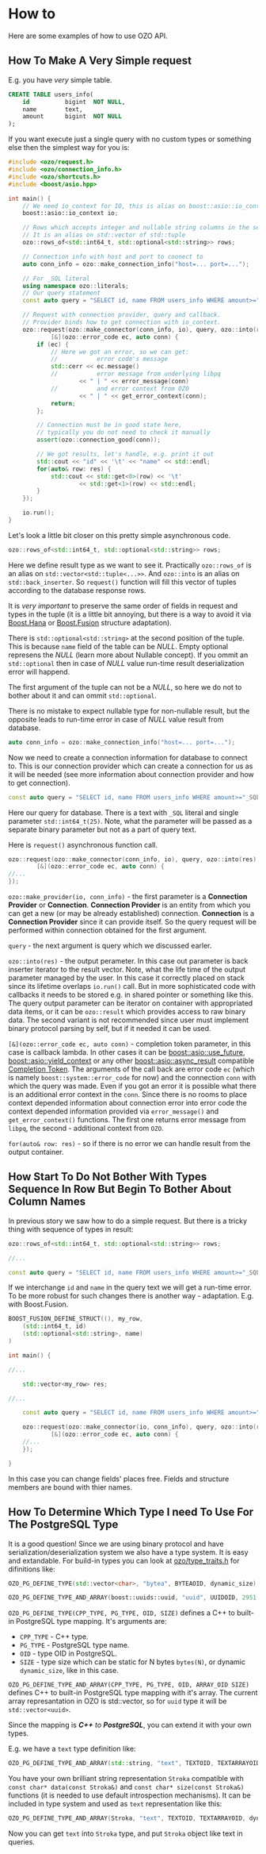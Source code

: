 # How to

Here are some examples of how to use OZO API.

## How To Make A Very Simple request

E.g. you have _very_ simple table.

```sql
CREATE TABLE users_info(
    id          bigint  NOT NULL,
    name        text,
    amount      bigint  NOT NULL
);
```

If you want execute just a single query with no custom types or something else then the simplest way for you is:

```cpp
#include <ozo/request.h>
#include <ozo/connection_info.h>
#include <ozo/shortcuts.h>
#include <boost/asio.hpp>

int main() {
    // We need io_context for IO, this is alias on boost::asio::io_context
    boost::asio::io_context io;

    // Rows which accepts integer and nullable string columns in the sequence
    // It is an alias on std::vector of std::tuple
    ozo::rows_of<std::int64_t, std::optional<std::string>> rows;

    // Connection info with host and port to coonect to
    auto conn_info = ozo::make_connection_info("host=... port=...");

    // For _SQL literal
    using namespace ozo::literals;
    // Our query statement
    const auto query = "SELECT id, name FROM users_info WHERE amount>="_SQL + std::int64_t(25);

    // Request with connection provider, query and callback.
    // Provider binds how to get connection with io_context.
    ozo::request(ozo::make_connector(conn_info, io), query, ozo::into(rows),
            [&](ozo::error_code ec, auto conn) {
        if (ec) {
            // Here we got an error, so we can get:
            //           error code's message
            std::cerr << ec.message()
            //           error message from underlying libpq
                    << " | " << error_message(conn)
            //           and error context from OZO
                    << " | " << get_error_context(conn);
            return;
        };

        // Connection must be in good state here,
        // typically you do not need to check it manually
        assert(ozo::connection_good(conn));

        // We got results, let's handle, e.g. print it out
        std::cout << "id" << '\t' << "name" << std::endl;
        for(auto& row: res) {
            std::cout << std::get<0>(row) << '\t'
                    << std::get<1>(row) << std::endl;
        }
    });

    io.run();
}
```

Let's look a little bit closer on this pretty simple asynchronous code.

```cpp
ozo::rows_of<std::int64_t, std::optional<std::string>> rows;
```

Here we define result type as we want to see it. Practically `ozo::rows_of` is an alias on `std::vector<std::tuple<...>>`. And `ozo::into` is an alias on `std::back_inserter`. So `request()` function will fill this vector of tuples according to the database response rows.

It is _very important_ to preserve the same order of fields in request and types in the tuple (it is a little bit annoying, but there is a way to avoid it via [Boost.Hana](https://www.boost.org/doc/libs/1_66_0/libs/hana/doc/html/index.html#tutorial-introspection-adapting) or [Boost.Fusion](https://www.boost.org/doc/libs/1_66_0/libs/fusion/doc/html/fusion/adapted.html) structure adaptation).

There is `std::optional<std::string>` at the second position of the tuple. This is because `name` field of the table can be _NULL_. Empty optional represens the _NULL_ (learn more about Nullable concept). If you ommit an `std::optional` then in case of _NULL_ value run-time result deserialization error will happend.

The first argument of the tuple can not be a _NULL_, so here we do not to bother about it and can ommit `std::optional`.

There is no mistake to expect nullable type for non-nullable result, but the opposite leads to run-time error in case of _NULL_ value result from database.

```cpp
auto conn_info = ozo::make_connection_info("host=... port=...");
```

Now we need to create a connection information for database to connect to. This is our connection provider which can create a connection for us as it will be needed (see more information about connection provider and how to get connection).

```cpp
const auto query = "SELECT id, name FROM users_info WHERE amount>="_SQL + std::int64_t(25);
```

Here our query for database. There is a text with `_SQL` literal and single parameter `std::int64_t(25)`. Note, what the parameter will be passed as a separate binary parameter but not as a part of query text.

Here is `request()` asynchronous function call.

```cpp
ozo::request(ozo::make_connector(conn_info, io), query, ozo::into(res),
        [&](ozo::error_code ec, auto conn) {
//...
});
```

`ozo::make_provider(io, conn_info)` - the first parameter is a **Connection Provider** or **Connection**. **Connection Provider** is an entity from which you can get a new (or may be already established) connection. **Connection** is a **Connection Provider** since it can provide itself. So the query request will be performed within connection obtained for the first argument.

`query` - the next argument is query which we discussed earler.

`ozo::into(res)` - the output perameter. In this case out parameter is back inserter iterator to the result vector. Note, what the life time of the output parameter managed by the user. In this case it correctly placed on stack since its lifetime overlaps `io.run()` call. But in more sophisticated code with callbacks it needs to be stored e.g. in shared pointer or something like this. The query output parameter can be iterator on container with appropriated data items, or it can be `ozo::result` which provides access to raw binary data. The second variant is not recommended since user must implement binary protocol parsing by self, but if it needed it can be used.

`[&](ozo::error_code ec, auto conn)` - completion token parameter, in this case is callback lambda. In other cases it can be [boost::asio::use_future](https://www.boost.org/doc/libs/1_67_0/doc/html/boost_asio/reference/use_future.html), [boost::asio::yield_context](https://www.boost.org/doc/libs/1_67_0/doc/html/boost_asio/reference/yield_context.html) or any other [boost::asio::async_result](https://www.boost.org/doc/libs/1_67_0/doc/html/boost_asio/reference/async_result.html) compatible [Completion Token](https://www.boost.org/doc/libs/1_67_0/doc/html/boost_asio/reference/async_completion.html). The arguments of the call back are error code `ec` (which is namely `boost::system::error_code` for now) and the connection `conn` with which the query was made. Even if you got an error it is possible what there is an additional error context in the `conn`. Since there is no rooms to place context depended information about connection error into error code the context depended information provided via `error_message()` and `get_error_context()` functions. The first one returns error message from `libpq`, the second - additional context from `OZO`.

`for(auto& row: res)` - so if there is no error we can handle result from the output container.

## How Start To Do Not Bother With Types Sequence In Row But Begin To Bother About Column Names

In previous story we saw how to do a simple request. But there is a tricky thing with sequence of types in result:
```cpp
ozo::rows_of<std::int64_t, std::optional<std::string>> rows;

//...

const auto query = "SELECT id, name FROM users_info WHERE amount>="_SQL + std::int64_t(25);
```

If we interchange `id` and `name` in the query text we will get a run-time error. To be more robust for such changes there is another way - adaptation. E.g. with Boost.Fusion.

```cpp
BOOST_FUSION_DEFINE_STRUCT((), my_row,
    (std::int64_t, id)
    (std::optional<std::string>, name)
)

int main() {

//...

    std::vector<my_row> res;

//...

    const auto query = "SELECT id, name FROM users_info WHERE amount>="_SQL + std::int64_t(25);

    ozo::request(ozo::make_connector(io, conn_info), query, ozo::into(res),
            [&](ozo::error_code ec, auto conn) {
    //...
    });

}
```

In this case you can change fields' places free. Fields and structure members are bound with thier names.

## How To Determine Which Type I need To Use For The PostgreSQL Type

It is a good question! Since we are using binary protocol and have serialization/deserialization system we also have a type system. It is easy and extandable. For build-in types you can look at [ozo/type_traits.h](../include/ozo/type_traits.h) for difinitions like:

```cpp
OZO_PG_DEFINE_TYPE(std::vector<char>, "bytea", BYTEAOID, dynamic_size)

OZO_PG_DEFINE_TYPE_AND_ARRAY(boost::uuids::uuid, "uuid", UUIDOID, 2951, bytes<16>)
```

`OZO_PG_DEFINE_TYPE(CPP_TYPE, PG_TYPE, OID, SIZE)` defines a C++ to built-in PostgreSQL type mapping. It's arguments are:

* `CPP_TYPE` - C++ type.
* `PG_TYPE` - PostgreSQL type name.
* `OID` - type OID in PostgreSQL.
* `SIZE` - type size which can be static for N bytes `bytes(N)`, or dynamic `dynamic_size`, like in this case.

`OZO_PG_DEFINE_TYPE_AND_ARRAY(CPP_TYPE, PG_TYPE, OID, ARRAY_OID SIZE)` defines  C++ to built-in PostgreSQL type mapping with it's array. The current array represantation in OZO is std::vector, so for `uuid` type it will be `std::vector<uuid>`.

Since the mapping is ***C++** to **PostgreSQL***, you can extend it with your own types.

E.g. we have a `text` type definition like:

```cpp
OZO_PG_DEFINE_TYPE_AND_ARRAY(std::string, "text", TEXTOID, TEXTARRAYOID, dynamic_size)
```

You have your own brilliant string representation `Stroka` compatible with `const char* data(const Stroka&)` and `const char* size(const Stroka&)` functions (it is needed to use default introspection mechanisms). It can be included in type system and used as `text` representation like this:

```cpp
OZO_PG_DEFINE_TYPE_AND_ARRAY(Stroka, "text", TEXTOID, TEXTARRAYOID, dynamic_size)
```

Now you can get `text` into `Stroka` type, and put `Stroka` object like text in queries.
